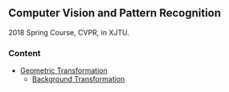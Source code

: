 ## Computer Vision and Pattern Recognition

2018 Spring Course, CVPR, in XJTU.

### Content

* [Geometric Transformation](https://github.com/liziniu/cvpr_2018_spring/tree/master/geometric%20transformation)
   * [Background Transformation](https://github.com/liziniu/cvpr_2018_spring/tree/master/geometric%20transformation/back_ground)
